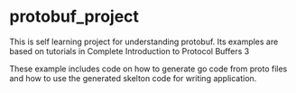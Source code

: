 # protobuf_project
This is self learning project for understanding protobuf.
Its examples are based on tutorials in Complete Introduction to Protocol Buffers 3

These example includes code on how to generate go code from proto files and how to use the generated skelton code for writing application.
